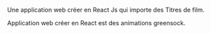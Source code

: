 Une application web créer en React Js qui importe des Titres de film.

Application web créer en React est des animations greensock.